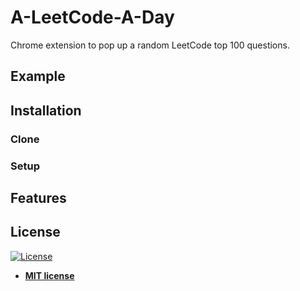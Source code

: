 # A-LeetCode-A-Day
Chrome extension to pop up a random LeetCode top 100 questions.

## Example

## Installation
### Clone
### Setup

## Features

## License

[![License](http://img.shields.io/:license-mit-blue.svg?style=flat-square)](http://badges.mit-license.org)

- **[MIT license](http://opensource.org/licenses/mit-license.php)**
